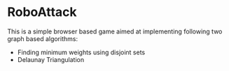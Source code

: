 # RoboAttack
This is a simple browser based game aimed at implementing following two graph based algorithms:
  - Finding minimum weights using disjoint sets
  - Delaunay Triangulation
